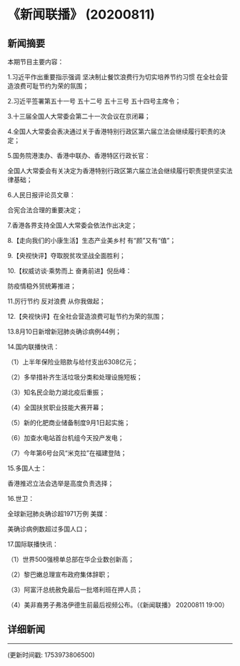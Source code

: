 # 《新闻联播》 (20200811)

## 新闻摘要

本期节目主要内容：

1.习近平作出重要指示强调 坚决制止餐饮浪费行为切实培养节约习惯 在全社会营造浪费可耻节约为荣的氛围；

2.习近平签署第五十一号 五十二号 五十三号 五十四号主席令；

3.十三届全国人大常委会第二十一次会议在京闭幕；

4.全国人大常委会表决通过关于香港特别行政区第六届立法会继续履行职责的决定；

5.国务院港澳办、香港中联办、香港特区行政长官：

全国人大常委会有关决定为香港特别行政区第六届立法会继续履行职责提供坚实法律基础；

6.人民日报评论员文章：

合宪合法合理的重要决定；

7.香港各界支持全国人大常委会依法作出决定；

8.【走向我们的小康生活】生态产业美乡村 有“颜”又有“值”；

9.【央视快评】夺取脱贫攻坚战全面胜利；

10.【权威访谈·乘势而上 奋勇前进】倪岳峰：

防疫情稳外贸统筹推进；

11.厉行节约 反对浪费 从你我做起；

12.【央视快评】在全社会营造浪费可耻节约为荣的氛围；

13.8月10日新增新冠肺炎确诊病例44例；

14.国内联播快讯：

（1）上半年保险业赔款与给付支出6308亿元；

（2）多举措补齐生活垃圾分类和处理设施短板；

（3）知名民企助力湖北疫后重振；

（4）全国扶贫职业技能大赛开幕；

（5）新的化肥商业储备制度9月1日起实施；

（6）加查水电站首台机组今天投产发电；

（7）今年第6号台风“米克拉”在福建登陆；

15.多国人士：

香港推迟立法会选举是高度负责选择；

16.世卫：

全球新冠肺炎确诊超1971万例 美媒：

美确诊病例数超过多国人口；

17.国际联播快讯：

（1）世界500强榜单总部在华企业数创新高；

（2）黎巴嫩总理宣布政府集体辞职；

（3）阿富汗总统赦免最后一批塔利班在押人员；

（4）美非裔男子弗洛伊德生前最后视频公布。（《新闻联播》 20200811 19:00）

## 详细新闻

---

(更新时间戳: 1753973806500)

